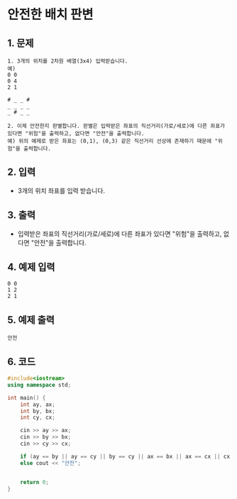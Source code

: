 # 안전한 배치 판변 #

## 1. 문제
```
1. 3개의 위치를 2차원 배열(3x4) 입력받습니다.
예)
0 0
0 4
2 1

# _ _ #
_ _ _ _
_ # _ _

2. 이제 안전한지 판별합니다. 판별은 입력받은 좌표의 직선거리(가로/세로)에 다른 좌표가 있다면 "위험"을 출력하고, 없다면 "안전"을 출력합니다.
예) 위의 예제로 받은 좌표는 (0,1), (0,3) 같은 직선거리 선상에 존재하기 때문에 "위험"을 출력합니다.
```

## 2. 입력
- 3개의 위치 좌표를 입력 받습니다.

## 3. 출력
- 입력받은 좌표의 직선거리(가로/세로)에 다른 좌표가 있다면 "위험"을 출력하고, 없다면 "안전"을 출력합니다.

## 4. 예제 입력
```
0 0
1 2
2 1
```

## 5. 예제 출력
```
안전
```

## 6. 코드
```c++
#include<iostream>
using namespace std;

int main() {
	int ay, ax;
	int by, bx;
	int cy, cx;

	cin >> ay >> ax;
	cin >> by >> bx;
	cin >> cy >> cx;

	if (ay == by || ay == cy || by == cy || ax == bx || ax == cx || cx == bx) cout << "위험";
	else cout << "안전";


	return 0;
}
```
